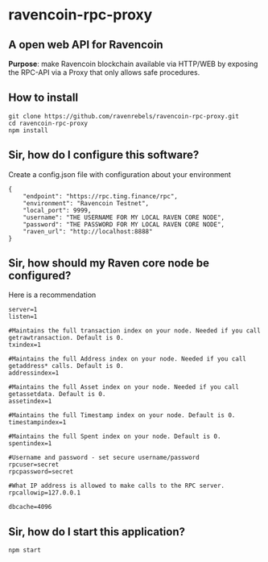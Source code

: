 # ravencoin-rpc-proxy

## A open web API for Ravencoin

**Purpose**: make Ravencoin blockchain available via HTTP/WEB by exposing the RPC-API via a Proxy that only allows safe procedures.

## How to install
```
git clone https://github.com/ravenrebels/ravencoin-rpc-proxy.git
cd ravencoin-rpc-proxy
npm install 
```

## Sir, how do I configure this software?

Create a config.json file with configuration about your environment
```
{
    "endpoint": "https://rpc.ting.finance/rpc",
    "environment": "Ravencoin Testnet",
    "local_port": 9999,
    "username": "THE USERNAME FOR MY LOCAL RAVEN CORE NODE",
    "password": "THE PASSWORD FOR MY LOCAL RAVEN CORE NODE",
    "raven_url": "http://localhost:8888"
}
  ```

## Sir, how should my Raven core node be configured?
Here is a recommendation
```
server=1 
listen=1

#Maintains the full transaction index on your node. Needed if you call getrawtransaction. Default is 0.
txindex=1

#Maintains the full Address index on your node. Needed if you call getaddress* calls. Default is 0.
addressindex=1

#Maintains the full Asset index on your node. Needed if you call getassetdata. Default is 0.
assetindex=1

#Maintains the full Timestamp index on your node. Default is 0.
timestampindex=1

#Maintains the full Spent index on your node. Default is 0.
spentindex=1

#Username and password - set secure username/password
rpcuser=secret
rpcpassword=secret

#What IP address is allowed to make calls to the RPC server.
rpcallowip=127.0.0.1

dbcache=4096
```

## Sir, how do I start this application?

```
npm start
```